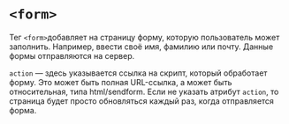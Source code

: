 # `<form>`

Тег `<form>`добавляет на страницу форму, которую пользователь может заполнить. Например, ввести своё имя, фамилию или почту. Данные формы отправляются на сервер.

`action` — здесь указывается ссылка на скрипт, который обработает форму. 
Это может быть полная URL-ссылка, а может быть относительная, типа html/sendform.
Если не указать атрибут `action`, то страница будет просто обновляться каждый раз, когда отправляется форма.


